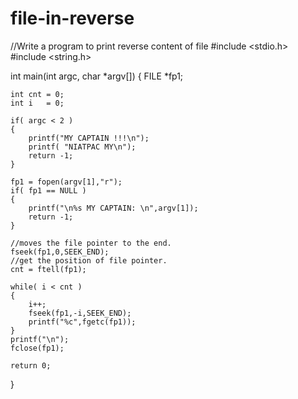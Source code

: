 # file-in-reverse
//Write a program to print reverse content of file
#include <stdio.h>
#include <string.h>
 
int main(int argc, char *argv[])
{
    FILE *fp1;
     
    int cnt = 0;
    int i   = 0;
     
    if( argc < 2 )
    {
        printf("MY CAPTAIN !!!\n");
        printf( "NIATPAC MY\n");
        return -1;
    }
     
    fp1 = fopen(argv[1],"r");
    if( fp1 == NULL )
    {
        printf("\n%s MY CAPTAIN: \n",argv[1]);
        return -1;
    }
     
    //moves the file pointer to the end.
    fseek(fp1,0,SEEK_END);
    //get the position of file pointer.
    cnt = ftell(fp1);
     
    while( i < cnt )
    {
        i++;
        fseek(fp1,-i,SEEK_END);
        printf("%c",fgetc(fp1));
    }
    printf("\n");
    fclose(fp1);
     
    return 0;
}
